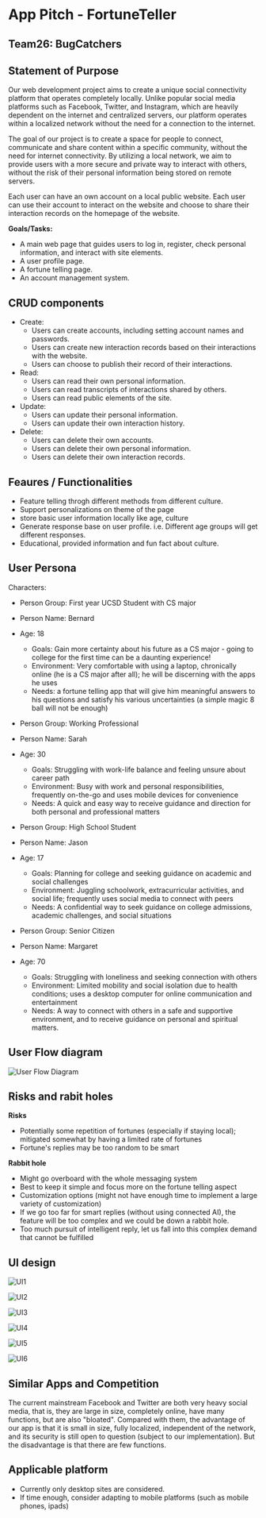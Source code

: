 # App Pitch - FortuneTeller

## Team26: BugCatchers

## Statement of Purpose

Our web development project aims to create a unique social connectivity platform that operates completely locally. Unlike popular social media platforms such as Facebook, Twitter, and Instagram, which are heavily dependent on the internet and centralized servers, our platform operates within a localized network without the need for a connection to the internet.

The goal of our project is to create a space for people to connect, communicate and share content within a specific community, without the need for internet connectivity. By utilizing a local network, we aim to provide users with a more secure and private way to interact with others, without the risk of their personal information being stored on remote servers.

Each user can have an own account on a local public website. Each user can use their account to interact on the website and choose to share their interaction records on the homepage of the website.

**Goals/Tasks:**
- A main web page that guides users to log in, register, check personal information, and interact with site elements.
- A user profile page.
- A fortune telling page.
- An account management system.

## CRUD components
- Create:
  	- Users can create accounts, including setting account names and passwords.
	- Users can create new interaction records based on their interactions with the website.
	- Users can choose to publish their record of their interactions.
- Read:
    - Users can read their own personal information.
	- Users can read transcripts of interactions shared by others.
	- Users can read public elements of the site.
- Update:
    - Users can update their personal information.
	- Users can update their own interaction history.
- Delete:
    - Users can delete their own accounts.
	- Users can delete their own personal information.
	- Users can delete their own interaction records.

## Feaures / Functionalities
- Feature telling throgh different methods from different culture.
- Support personalizations on theme of the page
- store basic user information locally like age, culture
- Generate response base on user profile. i.e. Different age groups will get different responses.
- Educational, provided information and fun fact about culture.

## User Persona
Characters:

- Person Group: First year UCSD Student with CS major
- Person Name: Bernard
- Age: 18
  - Goals: Gain more certainty about his future as a CS major - going to college for the first time can be a daunting experience!
  - Environment: Very comfortable with using a laptop, chronically online (he is a CS major after all); he will be discerning with the apps he uses
  - Needs: a fortune telling app that will give him meaningful answers to his questions and satisfy his various uncertainties (a simple magic 8 ball will not be enough)

- Person Group: Working Professional
- Person Name: Sarah
- Age: 30
  - Goals: Struggling with work-life balance and feeling unsure about career path
  - Environment: Busy with work and personal responsibilities, frequently on-the-go and uses mobile devices for convenience
  - Needs: A quick and easy way to receive guidance and direction for both personal and professional matters

- Person Group: High School Student
- Person Name: Jason
- Age: 17
  - Goals: Planning for college and seeking guidance on academic and social challenges
  - Environment: Juggling schoolwork, extracurricular activities, and social life; frequently uses social media to connect with peers
  - Needs: A confidential way to seek guidance on college admissions, academic challenges, and social situations

- Person Group: Senior Citizen
- Person Name: Margaret
- Age: 70
  - Goals: Struggling with loneliness and seeking connection with others
  - Environment: Limited mobility and social isolation due to health conditions; uses a desktop computer for online communication and entertainment
  - Needs: A way to connect with others in a safe and supportive environment, and to receive guidance on personal and spiritual matters.

## User Flow diagram

![User Flow Diagram](./userflow.JPG)


## Risks and rabit holes

**Risks**

- Potentially some repetition of fortunes (especially if staying local); mitigated somewhat by having a limited rate of fortunes
- Fortune's replies may be too random to be smart

**Rabbit hole**

- Might go overboard with the whole messaging system
- Best to keep it simple and focus more on the fortune telling aspect
- Customization options (might not have enough time to implement a large variety of customization)
- If we go too far for smart replies (without using connected AI), the feature will be too complex and we could be down a rabbit hole.
- Too much pursuit of intelligent reply, let us fall into this complex demand that cannot be fulfilled

## UI design

![UI1](UI1.JPG)

![UI2](UI2.JPG)

![UI3](UI3.JPG)

![UI4](UI4.JPG)

![UI5](UI5.JPG)

![UI6](UI6.JPG)


## Similar Apps and Competition

The current mainstream Facebook and Twitter are both very heavy social media, that is, they are large in size, completely online, have many functions, but are also "bloated". Compared with them, the advantage of our app is that it is small in size, fully localized, independent of the network, and its security is still open to question (subject to our implementation). But the disadvantage is that there are few functions.

## Applicable platform
- Currently only desktop sites are considered. 
- If time enough, consider adapting to mobile platforms (such as mobile phones, ipads)

